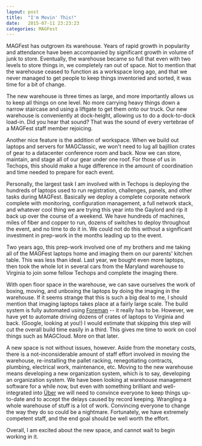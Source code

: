```yaml
---
layout: post
title:  "I'm Movin' This!"
date:   2015-07-11 23:23:23
categories: MAGFest
---
```


MAGFest has outgrown its warehouse. Years of rapid growth in 
popularity and attendance have been accompanied by significant growth 
in volume of junk to store. Eventually, the warehouse became so full 
that even with two levels to store things in, we completely ran out of 
space. Not to mention that the warehouse ceased to function as a 
workspace long ago, and that we never managed to get people to keep 
things inventoried and sorted, it was time for a bit of change.

The new warehouse is three times as large, and more importantly allows 
us to keep all things on one level. No more carrying heavy things down 
a narrow staircase and using a liftgate to get them onto our truck. 
Our new warehouse is conveniently at dock-height, allowing us to do a 
dock-to-dock load-in. Did you hear that sound? That was the sound of 
every vertebrae of a MAGFest staff member rejoicing.

Another nice feature is the addition of workspace. When we build out 
laptops and servers for MAGClassic, we won't need to lug all bajillion 
crates of gear to a datacenter conference room and back. Now we can 
store, maintain, and stage all of our gear under one roof. For those 
of us in Techops, this should make a huge difference in the amount of 
coordination and time needed to prepare for each event. 

Personally, the largest task I am involved with in Techops is 
deploying the hundreds of laptops used to run registration, 
challenges, panels, and other tasks during MAGFest. Basically we 
deploy a complete corporate network complete with monitoring, 
configuration management, a full network stack, and whatever cool 
thing we are trying this year into the Gaylord and rip it back 
up over the course of a weekend. We have hundreds of machines, miles 
of fiber and copper to run, dozens of switches to deploy throughout 
the event, and no time to do it in. We could not do this without a 
significant investment in prep-work in the months leading up to the 
event.

Two years ago, this prep-work involved one of my brothers and me 
taking all of the MAGFest laptops home and imaging them 
on our parents' kitchen table. This was less than ideal. Last year, we 
bought even more laptops, then took the whole lot in several cars from 
the Maryland warehouse to Virginia to join some fellow Techops and
complete the imaging there.

With open floor space in the warehouse, we can save ourselves the work 
of boxing, moving, and unboxing the laptops by doing the imaging in 
the warehouse. If it seems strange that this is such a big deal to me, 
I should mention that imaging laptops takes place at a fairly large 
scale. The build system is fully automated using 
[Foreman](theforeman.org) -- it really has to be. However, we have yet 
to automate driving dozens of crates of laptops to Virginia and back. 
(Google, looking at you!) I would estimate that skipping this step 
will cut the overall build time easily in a third. This gives me time 
to work on cool things such as MAGCloud. More on that later.

A new space is not without issues, however. Aside from the monetary 
costs, there is a not-inconsiderable amount of staff effort involved 
in moving the warehouse, re-installing the pallet racking, 
renegotiating contracts, plumbing, electrical work, maintenance, etc. 
Moving to the new warehouse means developing a new organization 
system, which is to say, developing an organization system. We have 
been looking at warehouse management software for a while now, but 
even with something brilliant and well-integrated into 
[Über](https://github.com/magfest/ubersystem) we will 
need to convince everyone to keep things up-to-date and to accept the 
delays caused by record keeping. Wrangling a whole warehouse of stuff 
is a lot of work. Convincing everyone to change the way they do so 
could be a nightmare. Fortunately, we have extremely competent staff, 
and the end goal should be well worth the effort.

Overall, I am excited about the new space, and cannot wait to begin 
working in it. 
